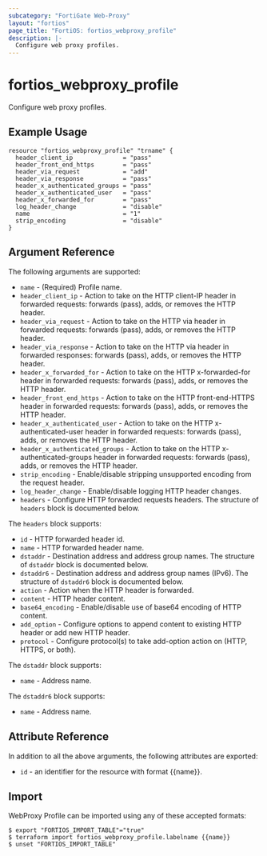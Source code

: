 ```yaml
---
subcategory: "FortiGate Web-Proxy"
layout: "fortios"
page_title: "FortiOS: fortios_webproxy_profile"
description: |-
  Configure web proxy profiles.
---
```


# fortios_webproxy_profile
Configure web proxy profiles.

## Example Usage

```hcl
resource "fortios_webproxy_profile" "trname" {
  header_client_ip              = "pass"
  header_front_end_https        = "pass"
  header_via_request            = "add"
  header_via_response           = "pass"
  header_x_authenticated_groups = "pass"
  header_x_authenticated_user   = "pass"
  header_x_forwarded_for        = "pass"
  log_header_change             = "disable"
  name                          = "1"
  strip_encoding                = "disable"
}
```

## Argument Reference

The following arguments are supported:

* `name` - (Required) Profile name.
* `header_client_ip` - Action to take on the HTTP client-IP header in forwarded requests: forwards (pass), adds, or removes the HTTP header.
* `header_via_request` - Action to take on the HTTP via header in forwarded requests: forwards (pass), adds, or removes the HTTP header.
* `header_via_response` - Action to take on the HTTP via header in forwarded responses: forwards (pass), adds, or removes the HTTP header.
* `header_x_forwarded_for` - Action to take on the HTTP x-forwarded-for header in forwarded requests: forwards (pass), adds, or removes the HTTP header.
* `header_front_end_https` - Action to take on the HTTP front-end-HTTPS header in forwarded requests: forwards (pass), adds, or removes the HTTP header.
* `header_x_authenticated_user` - Action to take on the HTTP x-authenticated-user header in forwarded requests: forwards (pass), adds, or removes the HTTP header.
* `header_x_authenticated_groups` - Action to take on the HTTP x-authenticated-groups header in forwarded requests: forwards (pass), adds, or removes the HTTP header.
* `strip_encoding` - Enable/disable stripping unsupported encoding from the request header.
* `log_header_change` - Enable/disable logging HTTP header changes.
* `headers` - Configure HTTP forwarded requests headers. The structure of `headers` block is documented below.

The `headers` block supports:

* `id` - HTTP forwarded header id.
* `name` - HTTP forwarded header name.
* `dstaddr` - Destination address and address group names. The structure of `dstaddr` block is documented below.
* `dstaddr6` - Destination address and address group names (IPv6). The structure of `dstaddr6` block is documented below.
* `action` - Action when the HTTP header is forwarded.
* `content` - HTTP header content.
* `base64_encoding` - Enable/disable use of base64 encoding of HTTP content.
* `add_option` - Configure options to append content to existing HTTP header or add new HTTP header.
* `protocol` - Configure protocol(s) to take add-option action on (HTTP, HTTPS, or both).

The `dstaddr` block supports:

* `name` - Address name.

The `dstaddr6` block supports:

* `name` - Address name.


## Attribute Reference

In addition to all the above arguments, the following attributes are exported:
* `id` - an identifier for the resource with format {{name}}.

## Import

WebProxy Profile can be imported using any of these accepted formats:
```
$ export "FORTIOS_IMPORT_TABLE"="true"
$ terraform import fortios_webproxy_profile.labelname {{name}}
$ unset "FORTIOS_IMPORT_TABLE"
```
